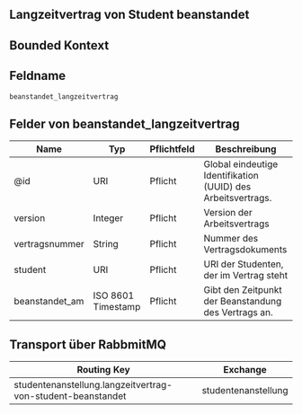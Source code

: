 ## Langzeitvertrag von Student beanstandet

## Bounded Kontext

## Feldname

`beanstandet_langzeitvertrag`

## Felder von beanstandet_langzeitvertrag

| Name | Typ  | Pflichtfeld  | Beschreibung  |
|---|---|---|---|
| @id | URI  | Pflicht  | Global eindeutige Identifikation (UUID) des Arbeitsvertrags. |
| version | Integer | Pflicht  | Version der Arbeitsvertrags |
| vertragsnummer | String | Pflicht | Nummer des Vertragsdokuments |
| student | URI | Pflicht  | URI der Studenten, der im Vertrag steht |
| beanstandet_am | ISO 8601 Timestamp | Pflicht  | Gibt den Zeitpunkt der Beanstandung des Vertrags an. |


## Transport über RabbmitMQ

| Routing Key  | Exchange  |
|---|---|
| studentenanstellung.langzeitvertrag-von-student-beanstandet | studentenanstellung |